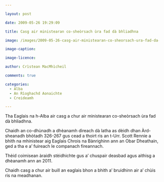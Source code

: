```yaml
---

layout: post

date: 2009-05-26 19:29:09

title: Casg air ministearan co-sheòrsach ùra fad dà bhliadhna

image: /images/2009-05-26-casg-air-ministearan-co-sheorsach-ura-fad-da-bhliadhna.jpg

image-caption:

image-licence:

author: Crìstean MacMhìcheil

comments: true

categories:
  - Alba
  - An Rìoghachd Aonaichte
  - Creideamh

---
```


Tha Eaglais na h-Alba air casg a chur air ministearan co-sheòrsach ùra fad dà bhliadhna.

<!--more-->

Chaidh an co-dhùnadh a dhèanamh dìreach dà latha as dèidh dhan Àrd-sheanadh bhòtadh 326-267 gus cead a thoirt ris an t-Urr. Scott Rennie a bhith na mhinistear aig Eaglais Chrois na Bànrighinn ann an Obar Dheathain, ged a tha e a&#8217; fuireach le companach fireannach.

Thèid coimisean àraidh stèidhichte gus a&#8217; chuspair deasbad agus aithisg a dhèanamh ann an 2011.

Chaidh casg a chur air buill an eaglais bhon a bhith a&#8217; bruidhinn air a&#8217; chùis ris na meadhanan.
